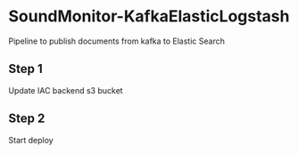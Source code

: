 # SoundMonitor-KafkaElasticLogstash
Pipeline to publish documents from kafka to Elastic Search

## Step 1

Update IAC backend s3 bucket

## Step 2

Start deploy
